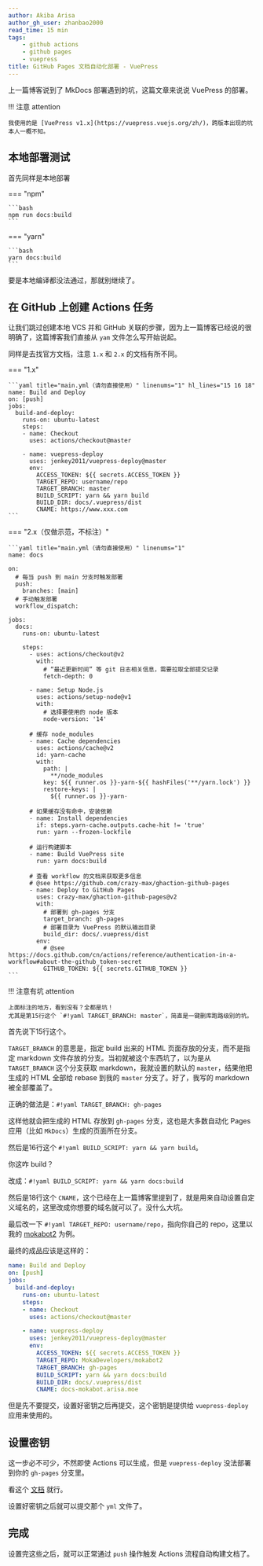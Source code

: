 ```yaml
---
author: Akiba Arisa
author_gh_user: zhanbao2000
read_time: 15 min
tags:
    - github actions
    - github pages
    - vuepress
title: GitHub Pages 文档自动化部署 - VuePress
---
```


上一篇博客说到了 MkDocs 部署遇到的坑，这篇文章来说说 VuePress 的部署。

!!! 注意 attention

    我使用的是 [VuePress v1.x](https://vuepress.vuejs.org/zh/)，跨版本出现的坑本人一概不知。

## 本地部署测试

首先同样是本地部署

=== "npm"

    ```bash
    npm run docs:build
    ```

=== "yarn"

    ```bash
    yarn docs:build
    ```

要是本地编译都没法通过，那就别继续了。

## 在 GitHub 上创建 Actions 任务

让我们跳过创建本地 VCS 并和 GitHub 关联的步骤，因为上一篇博客已经说的很明确了，这篇博客我们直接从 `yam` 文件怎么写开始说起。

同样是去找官方文档，注意 `1.x` 和 `2.x` 的文档有所不同。

=== "1.x"

    ```yaml title="main.yml（请勿直接使用）" linenums="1" hl_lines="15 16 18"
    name: Build and Deploy
    on: [push]
    jobs:
      build-and-deploy:
        runs-on: ubuntu-latest
        steps:
        - name: Checkout
          uses: actions/checkout@master
    
        - name: vuepress-deploy
          uses: jenkey2011/vuepress-deploy@master
          env:
            ACCESS_TOKEN: ${{ secrets.ACCESS_TOKEN }}
            TARGET_REPO: username/repo
            TARGET_BRANCH: master
            BUILD_SCRIPT: yarn && yarn build
            BUILD_DIR: docs/.vuepress/dist
            CNAME: https://www.xxx.com
    ```

=== "2.x（仅做示范，不标注）"

    ```yaml title="main.yml（请勿直接使用）" linenums="1" 
    name: docs
    
    on:
      # 每当 push 到 main 分支时触发部署
      push:
        branches: [main]
      # 手动触发部署
      workflow_dispatch:
    
    jobs:
      docs:
        runs-on: ubuntu-latest
    
        steps:
          - uses: actions/checkout@v2
            with:
              # “最近更新时间” 等 git 日志相关信息，需要拉取全部提交记录
              fetch-depth: 0
    
          - name: Setup Node.js
            uses: actions/setup-node@v1
            with:
              # 选择要使用的 node 版本
              node-version: '14'
    
          # 缓存 node_modules
          - name: Cache dependencies
            uses: actions/cache@v2
            id: yarn-cache
            with:
              path: |
                **/node_modules
              key: ${{ runner.os }}-yarn-${{ hashFiles('**/yarn.lock') }}
              restore-keys: |
                ${{ runner.os }}-yarn-
    
          # 如果缓存没有命中，安装依赖
          - name: Install dependencies
            if: steps.yarn-cache.outputs.cache-hit != 'true'
            run: yarn --frozen-lockfile
    
          # 运行构建脚本
          - name: Build VuePress site
            run: yarn docs:build
    
          # 查看 workflow 的文档来获取更多信息
          # @see https://github.com/crazy-max/ghaction-github-pages
          - name: Deploy to GitHub Pages
            uses: crazy-max/ghaction-github-pages@v2
            with:
              # 部署到 gh-pages 分支
              target_branch: gh-pages
              # 部署目录为 VuePress 的默认输出目录
              build_dir: docs/.vuepress/dist
            env:
              # @see https://docs.github.com/cn/actions/reference/authentication-in-a-workflow#about-the-github_token-secret
              GITHUB_TOKEN: ${{ secrets.GITHUB_TOKEN }}
    ```

!!! 注意有坑 attention

    上面标注的地方，看到没有？全都是坑！  
    尤其是第15行这个 `#!yaml TARGET_BRANCH: master`，简直是一键删库跑路级别的坑。

首先说下15行这个。

`TARGET_BRANCH` 的意思是，指定 build 出来的 HTML 页面存放的分支，而不是指定 markdown 文件存放的分支。当初就被这个东西坑了，以为是从 `TARGET_BRANCH` 这个分支获取 markdown，我就设置的默认的 `master`，结果他把生成的 HTML 全部给 rebase 到我的 `master` 分支了。好了，我写的 markdown 被全部覆盖了。

正确的做法是：`#!yaml TARGET_BRANCH: gh-pages`

这样他就会把生成的 HTML 存放到 `gh-pages` 分支，这也是大多数自动化 Pages 应用（比如 `MkDocs`）生成的页面所在分支。

然后是16行这个 `#!yaml BUILD_SCRIPT: yarn && yarn build`。

你这咋 build？

改成：`#!yaml BUILD_SCRIPT: yarn && yarn docs:build`

然后是18行这个 `CNAME`，这个已经在上一篇博客里提到了，就是用来自动设置自定义域名的，这里改成你想要的域名就可以了。没什么大坑。

最后改一下 `#!yaml TARGET_REPO: username/repo`，指向你自己的 repo，这里以我的 [mokabot2](https://github.com/MokaDevelopers/mokabot2) 为例。

最终的成品应该是这样的：

```yaml title="main.yml" linenums="1"
name: Build and Deploy
on: [push]
jobs:
  build-and-deploy:
    runs-on: ubuntu-latest
    steps:
    - name: Checkout
      uses: actions/checkout@master

    - name: vuepress-deploy
      uses: jenkey2011/vuepress-deploy@master
      env:
        ACCESS_TOKEN: ${{ secrets.ACCESS_TOKEN }}
        TARGET_REPO: MokaDevelopers/mokabot2
        TARGET_BRANCH: gh-pages
        BUILD_SCRIPT: yarn && yarn docs:build
        BUILD_DIR: docs/.vuepress/dist
        CNAME: docs-mokabot.arisa.moe
```

但是先不要提交，设置好密钥之后再提交，这个密钥是提供给 `vuepress-deploy` 应用来使用的。

## 设置密钥

这一步必不可少，不然即使 Actions 可以生成，但是 `vuepress-deploy` 没法部署到你的 `gh-pages` 分支里。

看这个 [文档](https://github.com/jenkey2011/vuepress-deploy/blob/master/README.zh-CN.md#%E8%AF%A6%E7%BB%86%E6%95%99%E7%A8%8B) 就行。

设置好密钥之后就可以提交那个 `yml` 文件了。

## 完成

设置完这些之后，就可以正常通过 `push` 操作触发 Actions 流程自动构建文档了。
